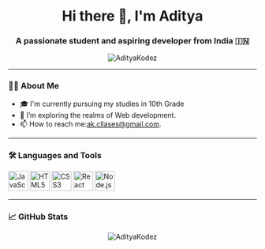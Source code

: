 <h1 align="center">Hi there 👋, I'm Aditya</h1>
<h3 align="center">A passionate student and aspiring developer from India 🇮🇳</h3>

<p align="center">
  <img src="https://komarev.com/ghpvc/?username=AdityaKodez&label=Profile%20views&color=0e75b6&style=flat" alt="AdityaKodez" />
</p>

---

### 👨‍💻 About Me

- 🎓 I'm currently pursuing my studies in 10th Grade
- 🌱 I’m exploring the realms of Web development.
- 📫 How to reach me:ak.cllases@gmail.com.

---

### 🛠️ Languages and Tools

<p align="left">
  <img src="https://cdn.jsdelivr.net/gh/devicons/devicon/icons/javascript/javascript-original.svg" alt="JavaScript" width="40" height="40"/>
  <img src="https://cdn.jsdelivr.net/gh/devicons/devicon/icons/html5/html5-original.svg" alt="HTML5" width="40" height="40"/>
  <img src="https://cdn.jsdelivr.net/gh/devicons/devicon/icons/css3/css3-original.svg" alt="CSS3" width="40" height="40"/>
  <img src="https://cdn.jsdelivr.net/gh/devicons/devicon/icons/react/react-original.svg" alt="React" width="40" height="40"/>
  <img src="https://cdn.jsdelivr.net/gh/devicons/devicon/icons/nodejs/nodejs-original.svg" alt="Node.js" width="40" height="40"/>
</p>

---

### 📈 GitHub Stats

<p align="center">
  <img src="https://github-readme-stats.vercel.app/api?username=AdityaKodez&show_icons=true&locale=en" alt="AdityaKodez" />
</p>


